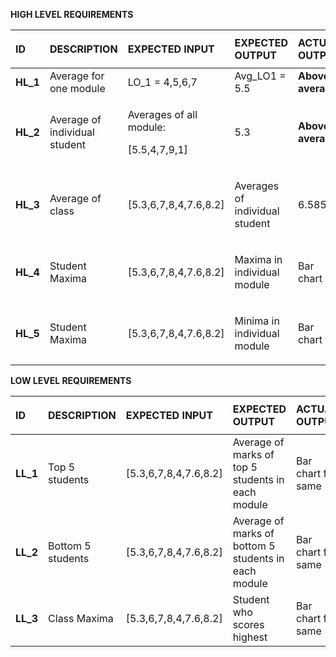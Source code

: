 ﻿

**HIGH LEVEL REQUIREMENTS**



|**ID**|<p>**DESCRIPTION**</p><p></p>|**EXPECTED INPUT**|**EXPECTED OUTPUT**|**ACTUAL OUTPUT**|
| :- | :- | :- | :- | :- |
|**HL\_1**|Average for one module|LO\_1 = 4,5,6,7|Avg\_LO1 = 5.5|**Above average**|
|**HL\_2**|Average of individual student |<p>Averages of all module:</p><p>[5.5,4,7,9,1]</p>|<p></p><p>5.3</p>|**Above average**|
|**HL\_3**|Average of class|[5.3,6,7,8,4,7.6,8.2]|<p></p><p>Averages of individual student</p>|<p></p><p>6.585</p>|
|**HL\_4**|Student Maxima|[5.3,6,7,8,4,7.6,8.2]|<p></p><p>Maxima in individual module</p>|<p></p><p>Bar chart</p>|
|**HL\_5**|Student Maxima|[5.3,6,7,8,4,7.6,8.2]|<p></p><p>Minima in individual module</p>|<p></p><p>Bar chart</p>|


**LOW LEVEL REQUIREMENTS**



|**ID**|<p>**DESCRIPTION**</p><p></p>|**EXPECTED INPUT**|**EXPECTED OUTPUT**|**ACTUAL OUTPUT**|
| :- | :- | :- | :- | :- |
|**LL\_1**|Top 5 students |[5.3,6,7,8,4,7.6,8.2]|Average of marks of top 5 students in each module|Bar chart for same|
|**LL\_2**|Bottom 5 students|[5.3,6,7,8,4,7.6,8.2]|Average of marks of bottom 5 students in each module|Bar chart for same|
|**LL\_3**|Class Maxima   |[5.3,6,7,8,4,7.6,8.2]|Student who scores highest |Bar chart for same|

